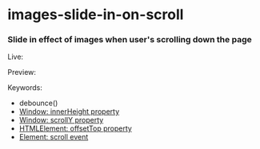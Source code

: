 # images-slide-in-on-scroll

### Slide in effect of images when user's scrolling down the page

Live:

Preview:

Keywords:
- debounce()
- [Window: innerHeight property]('https://developer.mozilla.org/en-US/docs/Web/API/Window/innerHeight')
- [Window: scrollY property]('https://developer.mozilla.org/en-US/docs/Web/API/Window/scrollY')
- [HTMLElement: offsetTop property]('https://developer.mozilla.org/en-US/docs/Web/API/HTMLElement/offsetTop')
- [Element: scroll event]('https://developer.mozilla.org/en-US/docs/Web/API/Element/scroll_event')
